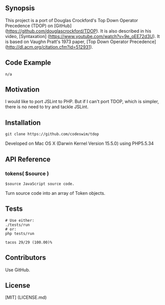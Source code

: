 ## Synopsis

This project is a port of Douglas Crockford's Top Down Operator Precedence (TDOP) on [GitHub] (https://github.com/douglascrockford/TDOP).  It is also described in his video, [Syntaxation] (https://www.youtube.com/watch?v=9e_oEE72d3U).  It is based on Vaughn Pratt's 1973 paper, [Top Down Operator Precedence] (http://dl.acm.org/citation.cfm?id=512931).

## Code Example

	n/a

## Motivation

I would like to port JSLint to PHP.  But if I can't port TDOP, which is simpler, there is no need to try and tackle JSLint.

## Installation

    git clone https://github.com/codeswim/tdop

Developed on Mac OS X (Darwin Kernel Version 15.5.0) using PHP5.5.34 

## API Reference

### tokens( $source )
	$source JavaScript source code.
Turn source code into an array of Token objects.

## Tests

	# Use either:
    ./tests/run
	# or:
	php tests/run
	
	tacos 29/29 (100.00)% 

## Contributors

Use GitHub.

## License

[MIT] (LICENSE.md)
